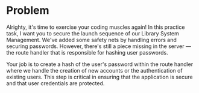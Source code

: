 # Problem
Alrighty, it's time to exercise your coding muscles again! In this practice task, I want you to secure the launch sequence of our Library System Management. We've added some safety nets by handling errors and securing passwords. However, there's still a piece missing in the server — the route handler that is responsible for hashing user passwords.

Your job is to create a hash of the user's password within the route handler where we handle the creation of new accounts or the authentication of existing users. This step is critical in ensuring that the application is secure and that user credentials are protected.

